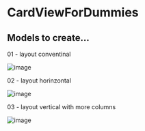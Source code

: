 # CardViewForDummies

## Models to create...

01 - layout conventinal

![image](https://user-images.githubusercontent.com/72364037/171315695-24bd6566-02b4-462e-ad45-6d28a9c8b4c8.png)


02 - layout horinzontal

![image](https://user-images.githubusercontent.com/72364037/171315901-9fa70b32-d733-48df-936e-317662537637.png)


03 - layout vertical with more columns

![image](https://user-images.githubusercontent.com/72364037/171316174-3bd1cc72-03b5-4939-ba14-483530e1fce3.png)
